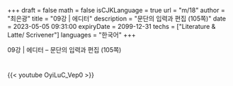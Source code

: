 +++
draft = false
math = false
isCJKLanguage = true
url = "m/18"
author = "최은광"
title = "09강 | 에디터"
description = "문단의 입력과 편집 (105쪽)"
date = 2023-05-05 09:31:00
expiryDate = 2099-12-31
techs = ["Literature & Latte/ Scrivener"]
languages = "한국어"
+++

09강 | 에디터 – 문단의 입력과 편집 (105쪽)

<!--more--> 

#

{{< youtube OyiLuC_Vep0 >}}

#